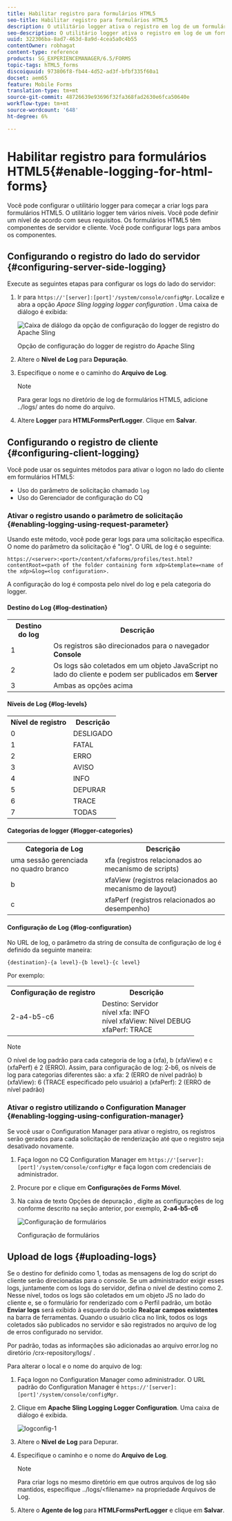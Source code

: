 ```yaml
---
title: Habilitar registro para formulários HTML5
seo-title: Habilitar registro para formulários HTML5
description: O utilitário logger ativa o registro em log de um formulário e ajuda a depurar os problemas relacionados ao formulário.
seo-description: O utilitário logger ativa o registro em log de um formulário e ajuda a depurar os problemas relacionados ao formulário.
uuid: 322306ba-8ad7-463d-8a9d-4cea5a0c4b55
contentOwner: robhagat
content-type: reference
products: SG_EXPERIENCEMANAGER/6.5/FORMS
topic-tags: hTML5_forms
discoiquuid: 973806f8-fb44-4d52-ad3f-bfbf335f60a1
docset: aem65
feature: Mobile Forms
translation-type: tm+mt
source-git-commit: 48726639e93696f32fa368fad2630e6fca50640e
workflow-type: tm+mt
source-wordcount: '648'
ht-degree: 6%

---
```



# Habilitar registro para formulários HTML5{#enable-logging-for-html-forms}

Você pode configurar o utilitário logger para começar a criar logs para formulários HTML5. O utilitário logger tem vários níveis. Você pode definir um nível de acordo com seus requisitos. Os formulários HTML5 têm componentes de servidor e cliente. Você pode configurar logs para ambos os componentes.

## Configurando o registro do lado do servidor {#configuring-server-side-logging}

Execute as seguintes etapas para configurar os logs do lado do servidor:

1. Ir para `https://'[server]:[port]'/system/console/configMgr`. Localize e abra a opção *Apace Sling logging logger configuration* . Uma caixa de diálogo é exibida:

   ![ Caixa de diálogo da opção de configuração do logger de registro do Apache Sling](assets/logconfig.png)

   Opção de configuração do logger de registro do Apache Sling

1. Altere o **Nível de Log** para **Depuração**.

1. Especifique o nome e o caminho do **Arquivo de Log**.

   >[!NOTE]
   >
   >Para gerar logs no diretório de log de formulários HTML5, adicione ../logs/ antes do nome do arquivo.

1. Altere **Logger** para **HTMLFormsPerfLogger**. Clique em **Salvar**.

## Configurando o registro de cliente {#configuring-client-logging}

Você pode usar os seguintes métodos para ativar o logon no lado do cliente em formulários HTML5:

* Uso do parâmetro de solicitação chamado `log`
* Uso do Gerenciador de configuração do CQ

### Ativar o registro usando o parâmetro de solicitação {#enabling-logging-using-request-parameter}

Usando este método, você pode gerar logs para uma solicitação específica. O nome do parâmetro da solicitação é &quot;log&quot;. O URL de log é o seguinte:

`https://<server>:<port>/content/xfaforms/profiles/test.html?contentRoot=<path of the folder containing form xdp>&template=<name of the xdp>&log=<log configuration>.`

A configuração do log é composta pelo nível do log e pela categoria do logger.

#### Destino do Log {#log-destination}

<table>
 <tbody>
  <tr>
   <th><strong>Destino do log</strong></th>
   <th><strong>Descrição</strong></th>
  </tr>
  <tr>
   <td>1</td>
   <td>Os registros são direcionados para o navegador <strong>Console</strong></td>
  </tr>
  <tr>
   <td>2</td>
   <td>Os logs são coletados em um objeto JavaScript no lado do cliente e podem ser publicados em <strong>Server</strong> </td>
  </tr>
  <tr>
   <td>3</td>
   <td>Ambas as opções acima<br /> </td>
  </tr>
 </tbody>
</table>

#### Níveis de Log {#log-levels}

<table>
 <tbody>
  <tr>
   <th>Nível de registro</th>
   <th>Descrição</th>
  </tr>
  <tr>
   <td>0</td>
   <td>DESLIGADO<br type="_moz" /> </td>
  </tr>
  <tr>
   <td>1</td>
   <td>FATAL<br type="_moz" /> </td>
  </tr>
  <tr>
   <td>2</td>
   <td>ERRO<br type="_moz" /> </td>
  </tr>
  <tr>
   <td>3</td>
   <td>AVISO<br type="_moz" /> </td>
  </tr>
  <tr>
   <td>4</td>
   <td>INFO<br type="_moz" /> </td>
  </tr>
  <tr>
   <td>5</td>
   <td>DEPURAR<br type="_moz" /> </td>
  </tr>
  <tr>
   <td>6</td>
   <td>TRACE<br type="_moz" /> </td>
  </tr>
  <tr>
   <td>7</td>
   <td>TODAS<br type="_moz" /> </td>
  </tr>
 </tbody>
</table>

#### Categorias de logger {#logger-categories}

<table>
 <tbody>
  <tr>
   <th>Categoria de Log</th>
   <th>Descrição</th>
  </tr>
  <tr>
   <td>uma sessão gerenciada no quadro branco</td>
   <td>xfa (registros relacionados ao mecanismo de scripts)</td>
  </tr>
  <tr>
   <td>b</td>
   <td>xfaView (registros relacionados ao mecanismo de layout)<br type="_moz" /> </td>
  </tr>
  <tr>
   <td>c</td>
   <td>xfaPerf (registros relacionados ao desempenho)<br type="_moz" /> </td>
  </tr>
 </tbody>
</table>

#### Configuração de Log {#log-configuration}

No URL de log, o parâmetro da string de consulta de configuração de log é definido da seguinte maneira:

`{destination}-{a level}-{b level}-{c level}`

Por exemplo:

<table>
 <tbody>
  <tr>
   <th>Configuração de registro</th>
   <th>Descrição</th>
  </tr>
  <tr>
   <td>2-a4-b5-c6<br type="_moz" /> </td>
   <td>Destino: Servidor<br /> nível xfa: INFO<br /> nível xfaView: Nível DEBUG<br /> xfaPerf: TRACE</td>
  </tr>
 </tbody>
</table>

>[!NOTE]
>
>O nível de log padrão para cada categoria de log a (xfa), b (xfaView) e c (xfaPerf) é 2 (ERRO). Assim, para configuração de log: 2-b6, os níveis de log para categorias diferentes são:
>a xfa: 2 (ERRO de nível padrão)
>b (xfaView): 6 (TRACE especificado pelo usuário)
>a (xfaPerf): 2 (ERRO de nível padrão)

### Ativar o registro utilizando o Configuration Manager {#enabling-logging-using-configuration-manager}

Se você usar o Configuration Manager para ativar o registro, os registros serão gerados para cada solicitação de renderização até que o registro seja desativado novamente.

1. Faça logon no CQ Configuration Manager em `https://'[server]:[port]'/system/console/configMgr` e faça logon com credenciais de administrador.
1. Procure por e clique em **Configurações de Forms Móvel**.
1. Na caixa de texto Opções de depuração , digite as configurações de log conforme descrito na seção anterior, por exemplo, **2-a4-b5-c6**

   ![Configuração de formulários](assets/forms_configuration.png)

   Configuração de formulários

## Upload de logs {#uploading-logs}

Se o destino for definido como 1, todas as mensagens de log do script do cliente serão direcionadas para o console. Se um administrador exigir esses logs, juntamente com os logs do servidor, defina o nível de destino como 2. Nesse nível, todos os logs são coletados em um objeto JS no lado do cliente e, se o formulário for renderizado com o Perfil padrão, um botão **Enviar logs** será exibido à esquerda do botão **Realçar campos existentes** na barra de ferramentas. Quando o usuário clica no link, todos os logs coletados são publicados no servidor e são registrados no arquivo de log de erros configurado no servidor.

Por padrão, todas as informações são adicionadas ao arquivo error.log no diretório /crx-repository/logs/ .

Para alterar o local e o nome do arquivo de log:

1. Faça logon no Configuration Manager como administrador. O URL padrão do Configuration Manager é `https://'[server]:[port]'/system/console/configMgr`.
1. Clique em **Apache Sling Logging Logger Configuration**. Uma caixa de diálogo é exibida.

   ![logconfig-1](assets/logconfig-1.png)

1. Altere o **Nível de Log** para Depurar.

1. Especifique o caminho e o nome do **Arquivo de Log**.

   >[!NOTE]
   >
   >Para criar logs no mesmo diretório em que outros arquivos de log são mantidos, especifique ../logs/&lt;filename> na propriedade Arquivos de Log.

1. Altere o **Agente de log** para **HTMLFormsPerfLogger** e clique em **Salvar**.
